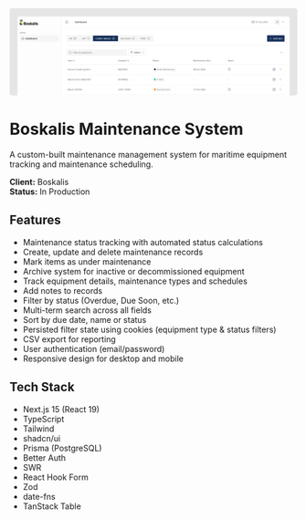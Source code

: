 ![boskalis-dashboard-banner](.github/readme-assets/boskalis-dashboard-banner.png)

# Boskalis Maintenance System

A custom-built maintenance management system for maritime equipment tracking and maintenance scheduling.

**Client:** Boskalis  
**Status:** In Production

## Features

- Maintenance status tracking with automated status calculations
- Create, update and delete maintenance records
- Mark items as under maintenance
- Archive system for inactive or decommissioned equipment
- Track equipment details, maintenance types and schedules
- Add notes to records
- Filter by status (Overdue, Due Soon, etc.)
- Multi-term search across all fields
- Sort by due date, name or status
- Persisted filter state using cookies (equipment type & status filters)
- CSV export for reporting
- User authentication (email/password)
- Responsive design for desktop and mobile

## Tech Stack

- Next.js 15 (React 19)
- TypeScript
- Tailwind
- shadcn/ui
- Prisma (PostgreSQL)
- Better Auth
- SWR
- React Hook Form
- Zod
- date-fns
- TanStack Table